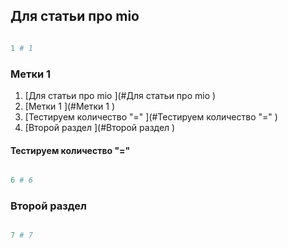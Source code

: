 ## Для статьи про mio

```perl

1 # 1

```

### Метки 1
1. [Для статьи про mio](#Для статьи про mio)
1. [Метки 1](#Метки 1)
1. [Тестируем количество "="](#Тестируем количество "=")
1. [Второй раздел](#Второй раздел)


#### Тестируем количество "="

```perl

6 # 6

```

### Второй раздел

```perl

7 # 7
